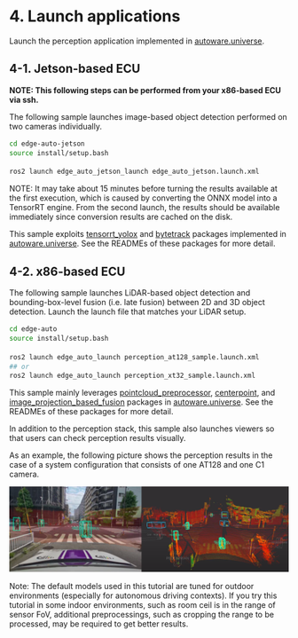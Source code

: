 # 4. Launch applications

Launch the perception application implemented in [autoware.universe](https://github.com/autowarefoundation/autoware.universe.git).

## 4-1. Jetson-based ECU

**NOTE: This following steps can be performed from your x86-based ECU via ssh.**

The following sample launches image-based object detection performed on two cameras individually.


```sh
cd edge-auto-jetson
source install/setup.bash

ros2 launch edge_auto_jetson_launch edge_auto_jetson.launch.xml
```
NOTE: It may take about 15 minutes before turning the results available at the first execution, which is caused by converting the ONNX model into a TensorRT engine.
From the second launch, the results should be available immediately since conversion results are cached on the disk.


This sample exploits [tensorrt_yolox](https://github.com/autowarefoundation/autoware.universe/tree/main/perception/tensorrt_yolox)
and [bytetrack](https://github.com/autowarefoundation/autoware.universe/tree/main/perception/bytetrack) packages implemented in [autoware.universe](https://github.com/autowarefoundation/autoware.universe.git).
See the READMEs of these packages for more detail.

## 4-2. x86-based ECU

The following sample launches LiDAR-based object detection and bounding-box-level fusion (i.e. late fusion) between 2D and 3D object detection.
Launch the launch file that matches your LiDAR setup.

```sh
cd edge-auto
source install/setup.bash

ros2 launch edge_auto_launch perception_at128_sample.launch.xml
## or
ros2 launch edge_auto_launch perception_xt32_sample.launch.xml
```

This sample mainly leverages [pointcloud_preprocessor](https://github.com/autowarefoundation/autoware.universe/tree/main/sensing/pointcloud_preprocessor), [centerpoint](https://github.com/autowarefoundation/autoware.universe/tree/main/perception/lidar_centerpoint), and [image_projection_based_fusion](https://github.com/autowarefoundation/autoware.universe/tree/main/perception/image_projection_based_fusion) packages
in [autoware.universe](https://github.com/autowarefoundation/autoware.universe.git).
See the READMEs of these packages for more detail.

In addition to the perception stack, this sample also launches viewers so that users can check perception results visually.

As an example, the following picture shows the perception results in the case of a system configuration that consists of one AT128 and one C1 camera.

![Example: perception result](../sample.png "Example: perception result")

Note: The default models used in this tutorial are tuned for outdoor environments
(especially for autonomous driving contexts).
If you try this tutorial in some indoor environments, such as room ceil is in the range of sensor FoV, 
additional preprocessings, such as cropping the range to be processed, may be required to get better results.
